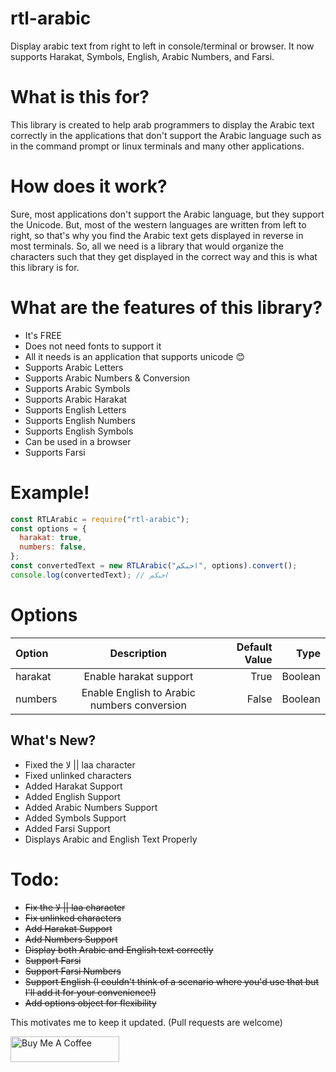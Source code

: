 # rtl-arabic

Display arabic text from right to left in console/terminal or browser. It now supports Harakat, Symbols, English, Arabic Numbers, and Farsi.

# What is this for?

This library is created to help arab programmers to display the Arabic text correctly in the applications that don't support the Arabic language such as in the command prompt or linux terminals and many other applications.

# How does it work?

Sure, most applications don't support the Arabic language, but they support the Unicode. But, most of the western languages are written from left to right, so that's why you find the Arabic text gets displayed in reverse in most terminals. So, all we need is a library that would organize the characters such that they get displayed in the correct way and this is what this library is for.

# What are the features of this library?

- It's FREE
- Does not need fonts to support it
- All it needs is an application that supports unicode 😊
- Supports Arabic Letters
- Supports Arabic Numbers & Conversion
- Supports Arabic Symbols
- Supports Arabic Harakat
- Supports English Letters
- Supports English Numbers
- Supports English Symbols
- Can be used in a browser
- Supports Farsi

# Example!

```js
const RTLArabic = require("rtl-arabic");
const options = {
  harakat: true,
  numbers: false,
};
const convertedText = new RTLArabic("احبكم", options).convert();
console.log(convertedText); // احبكم
```

# Options

| Option  |                 Description                 | Default Value |    Type |
| :------ | :-----------------------------------------: | ------------: | ------: |
| harakat |           Enable harakat support            |          True | Boolean |
| numbers | Enable English to Arabic numbers conversion |         False | Boolean |

## What's New?

- Fixed the لا || laa character
- Fixed unlinked characters
- Added Harakat Support
- Added English Support
- Added Arabic Numbers Support
- Added Symbols Support
- Added Farsi Support
- Displays Arabic and English Text Properly

# Todo:

- ~~Fix the لا || laa character~~
- ~~Fix unlinked characters~~
- ~~Add Harakat Support~~
- ~~Add Numbers Support~~
- ~~Display both Arabic and English text correctly~~
- ~~Support Farsi~~
- ~~Support Farsi Numbers~~
- ~~Support English (I couldn't think of a scenario where you'd use that but I'll add it for your convenience!)~~
- ~~Add options object for flexibility~~

This motivates me to keep it updated. (Pull requests are welcome)

<a href="https://www.buymeacoffee.com/drrg" target="_blank"><img src="https://cdn.buymeacoffee.com/buttons/default-orange.png" alt="Buy Me A Coffee" height="41" width="174"></a>
